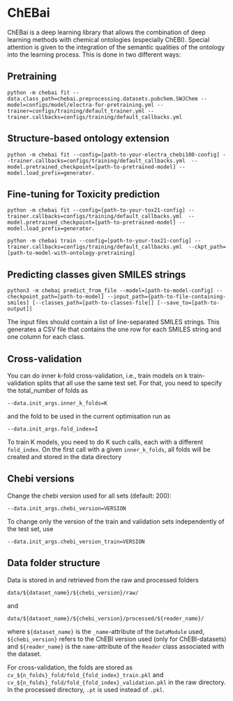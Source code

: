 # ChEBai

ChEBai  is a deep learning library that allows the combination of deep learning methods with chemical ontologies
(especially ChEBI). Special attention is given to the integration of the semantic qualities of the ontology into the learning process. This is done in two different ways:

## Pretraining

```
python -m chebai fit --data.class_path=chebai.preprocessing.datasets.pubchem.SWJChem --model=configs/model/electra-for-pretraining.yml --trainer=configs/training/default_trainer.yml --trainer.callbacks=configs/training/default_callbacks.yml
```

## Structure-based ontology extension

```
python -m chebai fit --config=[path-to-your-electra_chebi100-config] --trainer.callbacks=configs/training/default_callbacks.yml  --model.pretrained_checkpoint=[path-to-pretrained-model] --model.load_prefix=generator.
```


## Fine-tuning for Toxicity prediction

```
python -m chebai fit --config=[path-to-your-tox21-config] --trainer.callbacks=configs/training/default_callbacks.yml  --model.pretrained_checkpoint=[path-to-pretrained-model] --model.load_prefix=generator.
```

```
python -m chebai train --config=[path-to-your-tox21-config] --trainer.callbacks=configs/training/default_callbacks.yml  --ckpt_path=[path-to-model-with-ontology-pretraining]
```

## Predicting classes given SMILES strings

```
python3 -m chebai predict_from_file --model=[path-to-model-config] --checkpoint_path=[path-to-model] --input_path={path-to-file-containing-smiles] [--classes_path=[path-to-classes-file]] [--save_to=[path-to-output]]
```
The input files should contain a list of line-separated SMILES strings. This generates a CSV file  that contains the
one row for each SMILES string and one column for each class.


## Cross-validation
You can do inner k-fold cross-validation, i.e., train models on k train-validation splits that all use the same test 
set. For that, you need to specify the total_number of folds as
```
--data.init_args.inner_k_folds=K
```
and the fold to be used in the current optimisation run as
``` 
--data.init_args.fold_index=I
```
To train K models, you need to do K such calls, each with a different `fold_index`. On the first call with a given 
`inner_k_folds`, all folds will be created and stored in the data directory

## Chebi versions
Change the chebi version used for all sets (default: 200):
```
--data.init_args.chebi_version=VERSION
```
To change only the version of the train and validation sets independently of the test set, use
```
--data.init_args.chebi_version_train=VERSION
```

## Data folder structure
Data is stored in and retrieved from the raw and processed folders 
```
data/${dataset_name}/${chebi_version}/raw/
```
and 
``` 
data/${dataset_name}/${chebi_version}/processed/${reader_name}/
```
where `${dataset_name}` is the `_name`-attribute of the `DataModule` used,
`${chebi_version}` refers to the ChEBI version used (only for ChEBI-datasets) and
`${reader_name}` is the `name`-attribute of the `Reader` class associated with the dataset.

For cross-validation, the folds are stored as `cv_${n_folds}_fold/fold_{fold_index}_train.pkl` 
and `cv_${n_folds}_fold/fold_{fold_index}_validation.pkl` in the raw directory.
In the processed directory, `.pt` is used instead of `.pkl`.